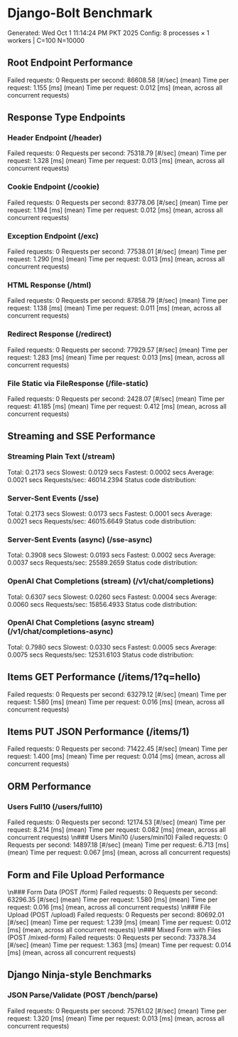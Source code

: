 # Django-Bolt Benchmark
Generated: Wed Oct  1 11:14:24 PM PKT 2025
Config: 8 processes × 1 workers | C=100 N=10000

## Root Endpoint Performance
Failed requests:        0
Requests per second:    86608.58 [#/sec] (mean)
Time per request:       1.155 [ms] (mean)
Time per request:       0.012 [ms] (mean, across all concurrent requests)

## Response Type Endpoints

### Header Endpoint (/header)
Failed requests:        0
Requests per second:    75318.79 [#/sec] (mean)
Time per request:       1.328 [ms] (mean)
Time per request:       0.013 [ms] (mean, across all concurrent requests)

### Cookie Endpoint (/cookie)
Failed requests:        0
Requests per second:    83778.06 [#/sec] (mean)
Time per request:       1.194 [ms] (mean)
Time per request:       0.012 [ms] (mean, across all concurrent requests)

### Exception Endpoint (/exc)
Failed requests:        0
Requests per second:    77538.01 [#/sec] (mean)
Time per request:       1.290 [ms] (mean)
Time per request:       0.013 [ms] (mean, across all concurrent requests)

### HTML Response (/html)
Failed requests:        0
Requests per second:    87858.79 [#/sec] (mean)
Time per request:       1.138 [ms] (mean)
Time per request:       0.011 [ms] (mean, across all concurrent requests)

### Redirect Response (/redirect)
Failed requests:        0
Requests per second:    77929.57 [#/sec] (mean)
Time per request:       1.283 [ms] (mean)
Time per request:       0.013 [ms] (mean, across all concurrent requests)

### File Static via FileResponse (/file-static)
Failed requests:        0
Requests per second:    2428.07 [#/sec] (mean)
Time per request:       41.185 [ms] (mean)
Time per request:       0.412 [ms] (mean, across all concurrent requests)

## Streaming and SSE Performance

### Streaming Plain Text (/stream)
  Total:	0.2173 secs
  Slowest:	0.0129 secs
  Fastest:	0.0002 secs
  Average:	0.0021 secs
  Requests/sec:	46014.2394
Status code distribution:

### Server-Sent Events (/sse)
  Total:	0.2173 secs
  Slowest:	0.0173 secs
  Fastest:	0.0001 secs
  Average:	0.0021 secs
  Requests/sec:	46015.6649
Status code distribution:

### Server-Sent Events (async) (/sse-async)
  Total:	0.3908 secs
  Slowest:	0.0193 secs
  Fastest:	0.0002 secs
  Average:	0.0037 secs
  Requests/sec:	25589.2659
Status code distribution:

### OpenAI Chat Completions (stream) (/v1/chat/completions)
  Total:	0.6307 secs
  Slowest:	0.0260 secs
  Fastest:	0.0004 secs
  Average:	0.0060 secs
  Requests/sec:	15856.4933
Status code distribution:

### OpenAI Chat Completions (async stream) (/v1/chat/completions-async)
  Total:	0.7980 secs
  Slowest:	0.0330 secs
  Fastest:	0.0005 secs
  Average:	0.0075 secs
  Requests/sec:	12531.6103
Status code distribution:

## Items GET Performance (/items/1?q=hello)
Failed requests:        0
Requests per second:    63279.12 [#/sec] (mean)
Time per request:       1.580 [ms] (mean)
Time per request:       0.016 [ms] (mean, across all concurrent requests)

## Items PUT JSON Performance (/items/1)
Failed requests:        0
Requests per second:    71422.45 [#/sec] (mean)
Time per request:       1.400 [ms] (mean)
Time per request:       0.014 [ms] (mean, across all concurrent requests)

## ORM Performance
### Users Full10 (/users/full10)
Failed requests:        0
Requests per second:    12174.53 [#/sec] (mean)
Time per request:       8.214 [ms] (mean)
Time per request:       0.082 [ms] (mean, across all concurrent requests)
\n### Users Mini10 (/users/mini10)
Failed requests:        0
Requests per second:    14897.18 [#/sec] (mean)
Time per request:       6.713 [ms] (mean)
Time per request:       0.067 [ms] (mean, across all concurrent requests)

## Form and File Upload Performance
\n### Form Data (POST /form)
Failed requests:        0
Requests per second:    63296.35 [#/sec] (mean)
Time per request:       1.580 [ms] (mean)
Time per request:       0.016 [ms] (mean, across all concurrent requests)
\n### File Upload (POST /upload)
Failed requests:        0
Requests per second:    80692.01 [#/sec] (mean)
Time per request:       1.239 [ms] (mean)
Time per request:       0.012 [ms] (mean, across all concurrent requests)
\n### Mixed Form with Files (POST /mixed-form)
Failed requests:        0
Requests per second:    73378.34 [#/sec] (mean)
Time per request:       1.363 [ms] (mean)
Time per request:       0.014 [ms] (mean, across all concurrent requests)

## Django Ninja-style Benchmarks
### JSON Parse/Validate (POST /bench/parse)
Failed requests:        0
Requests per second:    75761.02 [#/sec] (mean)
Time per request:       1.320 [ms] (mean)
Time per request:       0.013 [ms] (mean, across all concurrent requests)
